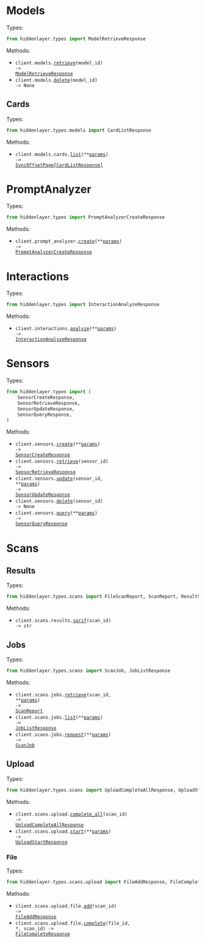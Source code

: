 # Models

Types:

```python
from hiddenlayer.types import ModelRetrieveResponse
```

Methods:

- <code title="get /api/v2/models/{model_id}">client.models.<a href="./src/hiddenlayer/resources/models/models.py">retrieve</a>(model_id) -> <a href="./src/hiddenlayer/types/model_retrieve_response.py">ModelRetrieveResponse</a></code>
- <code title="delete /api/v2/models/{model_id}">client.models.<a href="./src/hiddenlayer/resources/models/models.py">delete</a>(model_id) -> None</code>

## Cards

Types:

```python
from hiddenlayer.types.models import CardListResponse
```

Methods:

- <code title="get /models/v4/cards">client.models.cards.<a href="./src/hiddenlayer/resources/models/cards.py">list</a>(\*\*<a href="src/hiddenlayer/types/models/card_list_params.py">params</a>) -> <a href="./src/hiddenlayer/types/models/card_list_response.py">SyncOffsetPage[CardListResponse]</a></code>

# PromptAnalyzer

Types:

```python
from hiddenlayer.types import PromptAnalyzerCreateResponse
```

Methods:

- <code title="post /api/v1/submit/prompt-analyzer">client.prompt_analyzer.<a href="./src/hiddenlayer/resources/prompt_analyzer.py">create</a>(\*\*<a href="src/hiddenlayer/types/prompt_analyzer_create_params.py">params</a>) -> <a href="./src/hiddenlayer/types/prompt_analyzer_create_response.py">PromptAnalyzerCreateResponse</a></code>

# Interactions

Types:

```python
from hiddenlayer.types import InteractionAnalyzeResponse
```

Methods:

- <code title="post /detection/v1/interactions">client.interactions.<a href="./src/hiddenlayer/resources/interactions.py">analyze</a>(\*\*<a href="src/hiddenlayer/types/interaction_analyze_params.py">params</a>) -> <a href="./src/hiddenlayer/types/interaction_analyze_response.py">InteractionAnalyzeResponse</a></code>

# Sensors

Types:

```python
from hiddenlayer.types import (
    SensorCreateResponse,
    SensorRetrieveResponse,
    SensorUpdateResponse,
    SensorQueryResponse,
)
```

Methods:

- <code title="post /api/v2/sensors/create">client.sensors.<a href="./src/hiddenlayer/resources/sensors.py">create</a>(\*\*<a href="src/hiddenlayer/types/sensor_create_params.py">params</a>) -> <a href="./src/hiddenlayer/types/sensor_create_response.py">SensorCreateResponse</a></code>
- <code title="get /api/v2/sensors/{sensor_id}">client.sensors.<a href="./src/hiddenlayer/resources/sensors.py">retrieve</a>(sensor_id) -> <a href="./src/hiddenlayer/types/sensor_retrieve_response.py">SensorRetrieveResponse</a></code>
- <code title="put /api/v2/sensors/{sensor_id}">client.sensors.<a href="./src/hiddenlayer/resources/sensors.py">update</a>(sensor_id, \*\*<a href="src/hiddenlayer/types/sensor_update_params.py">params</a>) -> <a href="./src/hiddenlayer/types/sensor_update_response.py">SensorUpdateResponse</a></code>
- <code title="delete /api/v2/sensors/{sensor_id}">client.sensors.<a href="./src/hiddenlayer/resources/sensors.py">delete</a>(sensor_id) -> None</code>
- <code title="post /api/v2/sensors/query">client.sensors.<a href="./src/hiddenlayer/resources/sensors.py">query</a>(\*\*<a href="src/hiddenlayer/types/sensor_query_params.py">params</a>) -> <a href="./src/hiddenlayer/types/sensor_query_response.py">SensorQueryResponse</a></code>

# Scans

## Results

Types:

```python
from hiddenlayer.types.scans import FileScanReport, ScanReport, ResultSarifResponse
```

Methods:

- <code title="get /scan/v3/results/{scan_id}/sarif">client.scans.results.<a href="./src/hiddenlayer/resources/scans/results.py">sarif</a>(scan_id) -> str</code>

## Jobs

Types:

```python
from hiddenlayer.types.scans import ScanJob, JobListResponse
```

Methods:

- <code title="get /scan/v3/results/{scan_id}">client.scans.jobs.<a href="./src/hiddenlayer/resources/scans/jobs.py">retrieve</a>(scan_id, \*\*<a href="src/hiddenlayer/types/scans/job_retrieve_params.py">params</a>) -> <a href="./src/hiddenlayer/types/scans/scan_report.py">ScanReport</a></code>
- <code title="get /scan/v3/results">client.scans.jobs.<a href="./src/hiddenlayer/resources/scans/jobs.py">list</a>(\*\*<a href="src/hiddenlayer/types/scans/job_list_params.py">params</a>) -> <a href="./src/hiddenlayer/types/scans/job_list_response.py">JobListResponse</a></code>
- <code title="post /scan/v3/jobs">client.scans.jobs.<a href="./src/hiddenlayer/resources/scans/jobs.py">request</a>(\*\*<a href="src/hiddenlayer/types/scans/job_request_params.py">params</a>) -> <a href="./src/hiddenlayer/types/scans/scan_job.py">ScanJob</a></code>

## Upload

Types:

```python
from hiddenlayer.types.scans import UploadCompleteAllResponse, UploadStartResponse
```

Methods:

- <code title="patch /scan/v3/upload/{scan_id}">client.scans.upload.<a href="./src/hiddenlayer/resources/scans/upload/upload.py">complete_all</a>(scan_id) -> <a href="./src/hiddenlayer/types/scans/upload_complete_all_response.py">UploadCompleteAllResponse</a></code>
- <code title="post /scan/v3/upload">client.scans.upload.<a href="./src/hiddenlayer/resources/scans/upload/upload.py">start</a>(\*\*<a href="src/hiddenlayer/types/scans/upload_start_params.py">params</a>) -> <a href="./src/hiddenlayer/types/scans/upload_start_response.py">UploadStartResponse</a></code>

### File

Types:

```python
from hiddenlayer.types.scans.upload import FileAddResponse, FileCompleteResponse
```

Methods:

- <code title="post /scan/v3/upload/{scan_id}/file">client.scans.upload.file.<a href="./src/hiddenlayer/resources/scans/upload/file.py">add</a>(scan_id) -> <a href="./src/hiddenlayer/types/scans/upload/file_add_response.py">FileAddResponse</a></code>
- <code title="patch /scan/v3/upload/{scan_id}/file/{file_id}">client.scans.upload.file.<a href="./src/hiddenlayer/resources/scans/upload/file.py">complete</a>(file_id, \*, scan_id) -> <a href="./src/hiddenlayer/types/scans/upload/file_complete_response.py">FileCompleteResponse</a></code>
